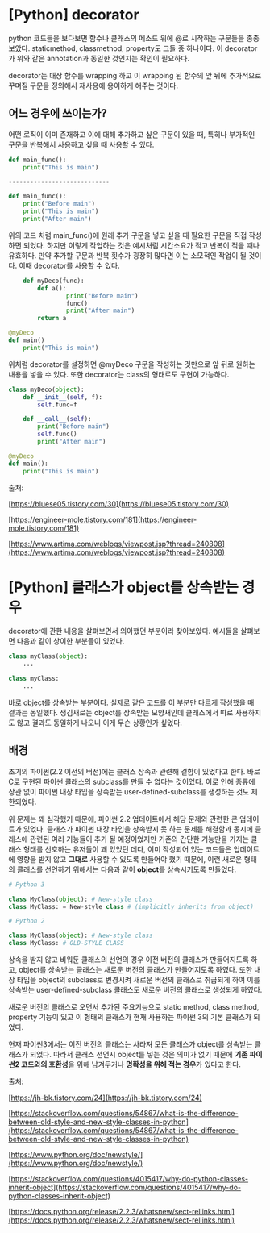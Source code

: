 # [Python] decorator

python 코드들을 보다보면 함수나 클래스의 메소드 위에 @로 시작하는 구문들을 종종 보았다. staticmethod, classmethod, property도 그들 중 하나이다. 이 decorator가 위와 같은 annotation과 동일한 것인지는 확인이 필요하다.

decorator는 대상 함수를 wrapping 하고 이 wrapping 된 함수의 앞 뒤에 추가적으로 꾸며질 구문을 정의해서 재사용에 용이하게 해주는 것이다.

## 어느 경우에 쓰이는가?

어떤 로직이 이미 존재하고 이에 대해 추가하고 싶은 구문이 있을 때, 특히나 부가적인 구문을 반복해서 사용하고 싶을 때 사용할 수 있다.

```python
def main_func():
	print("This is main")

----------------------------

def main_func():
	print("Before main")
	print("This is main")
	print("After main")
```

위의 코드 처럼 main_func()에 원래 추가 구문을 넣고 싶을 때 필요한 구문을 직접 작성하면 되었다. 하지만 이렇게 작업하는 것은 예시처럼 시간소요가 적고 반복이 적을 때나 유효하다. 만약 추가할 구문과 반복 횟수가 굉장히 많다면 이는 소모적인 작업이 될 것이다. 이때 decorator를 사용할 수 있다.

```python
	def myDeco(func):
		def a():
				print("Before main")
				func()
				print("After main")
		return a

@myDeco
def main()
	print("This is main")
```

위처럼 decorator를 설정하면 @myDeco 구문을 작성하는 것만으로 앞 뒤로 원하는 내용을 넣을 수 있다. 또한 decorator는 class의 형태로도 구현이 가능하다.

```python
class myDeco(object):
	def __init__(self, f):
		self.func=f

	def __call__(self):
		print("Before main")		
		self.func()
		print("After main")

@myDeco
def main():
	print("This is main")
```

출처:

[https://bluese05.tistory.com/30](https://bluese05.tistory.com/30)

[https://engineer-mole.tistory.com/181](https://engineer-mole.tistory.com/181)

[https://www.artima.com/weblogs/viewpost.jsp?thread=240808](https://www.artima.com/weblogs/viewpost.jsp?thread=240808)

# [Python] 클래스가 object를 상속받는 경우

decorator에 관한 내용을 살펴보면서 의아했던 부분이라 찾아보았다. 예시들을 살펴보면 다음과 같이 상이한 부분들이 있었다.

```python
class myClass(object):
	...

class myClass:
	...
```

바로 object를 상속받는 부분이다. 실제로 같은 코드를 이 부분만 다르게 작성했을 때 결과는 동일했다. 생김새로는 object를 상속받는 모양새인데 클래스에서 따로 사용하지도 않고 결과도 동일하게 나오니 이게 무슨 상황인가 싶었다.

## 배경

초기의 파이썬(2.2 이전의 버전)에는 클래스 상속과 관련해 결함이 있었다고 한다. 바로 C로 구현된 파이썬 클래스의 subclass를 만들 수 없다는 것이었다. 이로 인해 종류에 상관 없이 파이썬 내장 타입을 상속받는 user-defined-subclass를 생성하는 것도 제한되었다.

위 문제는 꽤 심각했기 때문에, 파이썬 2.2 업데이트에서 해당 문제와 관련한 큰 업데이트가 있었다. 클래스가 파이썬 내장 타입을 상속받지 못 하는 문제를 해결함과 동시에 클래스에 관련된 여러 기능들이 추가 될 예정이었지만 기존의 간단한 기능만을 가지는 클래스 형태를 선호하는 유저들이 꽤 있었던 데다, 이미 작성되어 있는 코드들은 업데이트에 영향을 받지 않고 **그대로** 사용할 수 있도록 만들어야 했기 때문에, 이런 새로운 형태의 클래스를 선언하기 위해서는 다음과 같이 **object**를 상속시키도록 만들었다.

```python
# Python 3

class MyClass(object): # New-style class
class MyClass: = New-style class # (implicitly inherits from object)

# Python 2

class MyClass(object): # New-style class
class MyClass: # OLD-STYLE CLASS
```

상속을 받지 않고 비워둔 클래스의 선언의 경우 이전 버전의 클래스가 만들어지도록 하고, object를 상속받는 클래스는 새로운 버전의 클래스가 만들어지도록 하였다. 또한 내장 타입을 object의 subclass로 변경시켜 새로운 버전의 클래스로 취급되게 하여 이를 상속받는 user-defined-subclass 클래스도 새로운 버전의 클래스로 생성되게 하였다.

새로운 버전의 클래스로 오면서 추가된 주요기능으로 static method, class method, property 기능이 있고 이 형태의 클래스가 현재 사용하는 파이썬 3의 기본 클래스가 되었다.

현재 파이썬3에서는 이전 버전의 클래스는 사라져 모든 클래스가 object를 상속받는 클래스가 되었다. 따라서 클래스 선언시 object를 넣는 것은 의미가 없기 때문에 **기존 파이썬2 코드와의 호환성**을 위해 남겨두거나 **명확성을 위해 적는 경우**가 있다고 한다.

출처:

[https://jh-bk.tistory.com/24](https://jh-bk.tistory.com/24)

[https://stackoverflow.com/questions/54867/what-is-the-difference-between-old-style-and-new-style-classes-in-python](https://stackoverflow.com/questions/54867/what-is-the-difference-between-old-style-and-new-style-classes-in-python)

[https://www.python.org/doc/newstyle/](https://www.python.org/doc/newstyle/)

[https://stackoverflow.com/questions/4015417/why-do-python-classes-inherit-object](https://stackoverflow.com/questions/4015417/why-do-python-classes-inherit-object)

[https://docs.python.org/release/2.2.3/whatsnew/sect-rellinks.html](https://docs.python.org/release/2.2.3/whatsnew/sect-rellinks.html)
